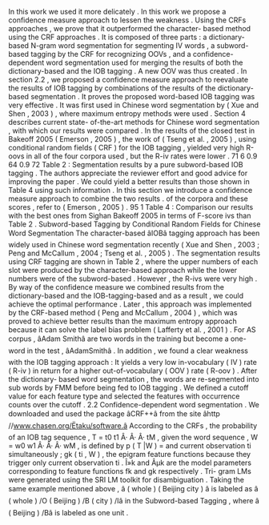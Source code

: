 In this work we used it more delicately . 
In this work we propose a confidence measure approach to lessen the weakness . 
Using the CRFs approaches , we prove that it outperformed the character- based method using the CRF approaches . 
It is composed of three parts : a dictionary-based N-gram word segmentation for segmenting IV words , a subword- based tagging by the CRF for recognizing OOVs , and a confidence-dependent word segmentation used for merging the results of both the dictionary-based and the IOB tagging . 
A new OOV was thus created . 
In section 2.2 , we proposed a confidence measure approach to reevaluate the results of IOB tagging by combinations of the results of the dictionary-based segmentation . 
It proves the proposed word-based IOB tagging was very effective . 
It was first used in Chinese word segmentation by ( Xue and Shen , 2003 ) , where maximum entropy methods were used . 
Section 4 describes current state- of-the-art methods for Chinese word segmentation , with which our results were compared . 
In the results of the closed test in Bakeoff 2005 ( Emerson , 2005 ) , the work of ( Tseng et al. , 2005 ) , using conditional random fields ( CRF ) for the IOB tagging , yielded very high R-oovs in all of the four corpora used , but the R-iv rates were lower . 
71 6 0.9 64 0.9 72 Table 2 : Segmentation results by a pure subword-based IOB tagging . 
The authors appreciate the reviewer effort and good advice for improving the paper . 
We could yield a better results than those shown in Table 4 using such information . 
In this section we introduce a confidence measure approach to combine the two results . 
of the corpora and these scores , refer to ( Emerson , 2005 ) . 
95 1 Table 4 : Comparison our results with the best ones from Sighan Bakeoff 2005 in terms of F-score ivs than Table 2 . 
Subword-based Tagging by Conditional Random Fields for Chinese Word Segmentation
The character-based âIOBâ tagging approach has been widely used in Chinese word segmentation recently ( Xue and Shen , 2003 ; Peng and McCallum , 2004 ; Tseng et al. , 2005 ) . 
The segmentation results using CRF tagging are shown in Table 2 , where the upper numbers of each slot were produced by the character-based approach while the lower numbers were of the subword-based . 
However , the R-ivs were very high . 
By way of the confidence measure we combined results from the dictionary-based and the IOB-tagging-based and as a result , we could achieve the optimal performance . 
Later , this approach was implemented by the CRF-based method ( Peng and McCallum , 2004 ) , which was proved to achieve better results than the maximum entropy approach because it can solve the label bias problem ( Lafferty et al. , 2001 ) . 
For AS corpus , âAdam Smithâ are two words in the training but become a one- word in the test , âAdamSmithâ . 
In addition , we found a clear weakness with the IOB tagging approach : It yields a very low in-vocabulary ( IV ) rate ( R-iv ) in return for a higher out-of-vocabulary ( OOV ) rate ( R-oov ) . 
After the dictionary- based word segmentation , the words are re-segmented into sub words by FMM before being fed to IOB tagging . 
We defined a cutoff value for each feature type and selected the features with occurrence counts over the cutoff . 
2.2 Confidence-dependent word segmentation . 
We downloaded and used the package âCRF++â from the site âhttp //www.chasen.org/Ëtaku/software.â According to the CRFs , the probability of an IOB tag sequence , T = t0 t1 Â· Â· Â· tM , given the word sequence , W = w0 w1 Â· Â· Â· wM , is defined by p ( T |W ) = and current observation ti simultaneously ; gk ( ti , W ) , the epigram feature functions because they trigger only current observation ti . Î»k and Âµk are the model parameters corresponding to feature functions fk and gk respectively . 
Tri- gram LMs were generated using the SRI LM toolkit for disambiguation . 
Taking the same example mentioned above , â ( whole ) ( Beijing city ) â is labeled as â ( whole ) /O ( Beijing ) /B ( city ) /Iâ in the Subword-based Tagging , where â ( Beijing ) /Bâ is labeled as one unit . 